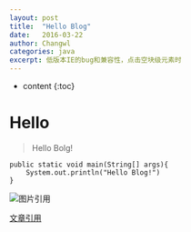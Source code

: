 ```yaml
---
layout: post
title:  "Hello Blog"
date:   2016-03-22
author: Changwl
categories: java
excerpt: 低版本IE的bug和兼容性，点击空块级元素时
---
```


* content
{:toc}

# Hello
    
> Hello Bolg!

    public static void main(String[] args){
        System.out.println("Hello Blog!")
    }

![图片引用]({{"/static/imgs/jvm-runtime-data-area.png"}})


[文章引用](/2016/01/10/StackOverflowError-OutOfMemoryError "StackOverflowError & OutOfMemoryError")
